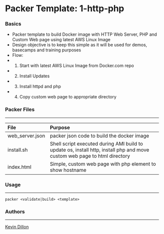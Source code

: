 Packer Template: 1-http-php
===========

### Basics
- Packer template to build Docker image with HTTP Web Server, PHP and Custom Web page using latest AWS Linux Image
- Design objective is to keep this simple as it will be used for demos, basecamps and training purposes
- Flow:
- 1) Start with latest AWS Linux Image from Docker.com repo
- 2) Install Updates
- 3) Install httpd and php
- 4) Copy custom web page to appropriate directory

### Packer Files
----------------------
| File | Purpose |
|:-------- |:--------|
web_server.json | packer json code to build the docker image
install.sh | Shell script executed during AMI build to update os, install http, install php and move custom web page to html directory
index.html | Simple, custom web page with php element to show hostname

### Usage
-----
```
packer <validate|build> <template>
```

### Authors
-----
[Kevin Dillon](kdillon@2ndwatch.com)

